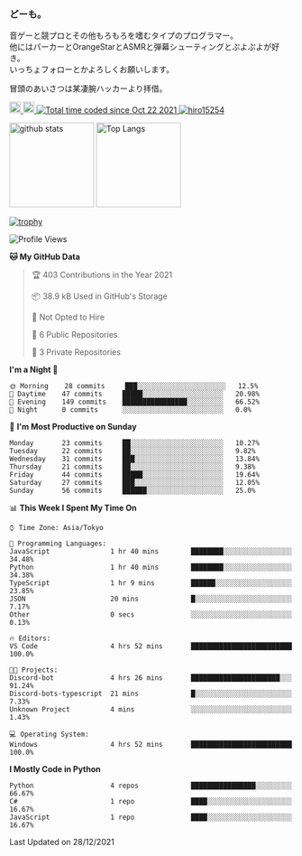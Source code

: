### どーも。

音ゲーと競プロとその他もろもろを嗜むタイプのプログラマー。<br>
他にはパーカーとOrangeStarとASMRと弾幕シューティングとぷよぷよが好き。<br>
いっちょフォローとかよろしくお願いします。<br>

冒頭のあいさつは某凄腕ハッカーより拝借。

<p align="left"> 
  <a href="http://twitter.com/hiro15254">
    <img height="20" src="https://img.shields.io/twitter/follow/hiro15254?label=Twitter&logo=twitter&style=flat" />
  </a>
  <a href="https://github.com/hiro15254">
    <img height="20" src="https://img.shields.io/github/followers/hiro15254?label=follow&logo=github&style=flat" />
  </a>
  <a href="https://wakatime.com/@4c6eda6c-d45f-4db4-82b1-bb86de5eb197">
    <img src="https://wakatime.com/badge/user/4c6eda6c-d45f-4db4-82b1-bb86de5eb197.svg" alt="Total time coded since Oct 22 2021" />
  </a>
  <a href="https://github.com/hiro15254">
    <img src="https://komarev.com/ghpvc/?username=hiro15254" alt="hiro15254" />
  </a>
</p>

<p align="left">
  <img alt="github stats" height="150px" src="https://github-readme-stats.vercel.app/api?username=hiro15254&theme=onedark&show_icons=ture&count_private=true" />
  <img alt="Top Langs" height="150px" src="https://github-readme-stats.vercel.app/api/top-langs/?username=hiro15254&layout=compact&show_icons=true&theme=onedark&count_private=true" />
</p>

[![trophy](https://github-profile-trophy.vercel.app/?username=hiro15254&theme=onedark&column=10)](https://github.com/ryo-ma/github-profile-trophy)

<!--START_SECTION:waka-->
![Profile Views](http://img.shields.io/badge/Profile%20Views-0-blue)

**🐱 My GitHub Data** 

> 🏆 403 Contributions in the Year 2021
 > 
> 📦 38.9 kB Used in GitHub's Storage 
 > 
> 🚫 Not Opted to Hire
 > 
> 📜 6 Public Repositories 
 > 
> 🔑 3 Private Repositories  
 > 
**I'm a Night 🦉** 

```text
🌞 Morning    28 commits     ███░░░░░░░░░░░░░░░░░░░░░░   12.5% 
🌆 Daytime    47 commits     █████░░░░░░░░░░░░░░░░░░░░   20.98% 
🌃 Evening    149 commits    ████████████████░░░░░░░░░   66.52% 
🌙 Night      0 commits      ░░░░░░░░░░░░░░░░░░░░░░░░░   0.0%

```
📅 **I'm Most Productive on Sunday** 

```text
Monday       23 commits     ██░░░░░░░░░░░░░░░░░░░░░░░   10.27% 
Tuesday      22 commits     ██░░░░░░░░░░░░░░░░░░░░░░░   9.82% 
Wednesday    31 commits     ███░░░░░░░░░░░░░░░░░░░░░░   13.84% 
Thursday     21 commits     ██░░░░░░░░░░░░░░░░░░░░░░░   9.38% 
Friday       44 commits     █████░░░░░░░░░░░░░░░░░░░░   19.64% 
Saturday     27 commits     ███░░░░░░░░░░░░░░░░░░░░░░   12.05% 
Sunday       56 commits     ██████░░░░░░░░░░░░░░░░░░░   25.0%

```


📊 **This Week I Spent My Time On** 

```text
⌚︎ Time Zone: Asia/Tokyo

💬 Programming Languages: 
JavaScript               1 hr 40 mins        ████████░░░░░░░░░░░░░░░░░   34.48% 
Python                   1 hr 40 mins        ████████░░░░░░░░░░░░░░░░░   34.38% 
TypeScript               1 hr 9 mins         ██████░░░░░░░░░░░░░░░░░░░   23.85% 
JSON                     20 mins             █░░░░░░░░░░░░░░░░░░░░░░░░   7.17% 
Other                    0 secs              ░░░░░░░░░░░░░░░░░░░░░░░░░   0.13%

🔥 Editors: 
VS Code                  4 hrs 52 mins       █████████████████████████   100.0%

🐱‍💻 Projects: 
Discord-bot              4 hrs 26 mins       ██████████████████████░░░   91.24% 
Discord-bots-typescript  21 mins             █░░░░░░░░░░░░░░░░░░░░░░░░   7.33% 
Unknown Project          4 mins              ░░░░░░░░░░░░░░░░░░░░░░░░░   1.43%

💻 Operating System: 
Windows                  4 hrs 52 mins       █████████████████████████   100.0%

```

**I Mostly Code in Python** 

```text
Python                   4 repos             ████████████████░░░░░░░░░   66.67% 
C#                       1 repo              ████░░░░░░░░░░░░░░░░░░░░░   16.67% 
JavaScript               1 repo              ████░░░░░░░░░░░░░░░░░░░░░   16.67%

```



 Last Updated on 28/12/2021
<!--END_SECTION:waka-->
